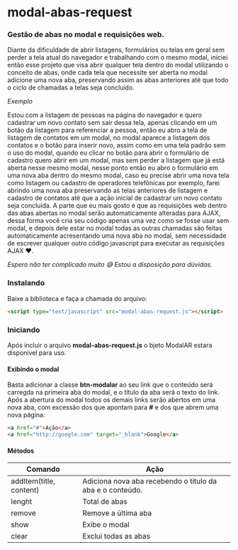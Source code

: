 # modal-abas-request
### Gestão de abas no modal e requisições web.

Diante da dificuldade de abrir listagens, formulários ou telas em geral sem perder a tela atual do navegador e 
trabalhando com o mesmo modal, iniciei então esse projeto que visa abrir qualquer tela dentro do modal utilizando o
conceito de abas, onde cada tela que necessite ser aberta no modal adicione uma nova aba, preservando assim as abas
anteriores até que todo o ciclo de chamadas a telas seja concluído.

*Exemplo*

Estou com a listagem de pessoas na página do navegador e quero cadastrar um novo contato sem sair dessa tela, apenas
clicando em um botão da listagem para referenciar a pessoa, então eu abro a tela de listagem de contatos em um modal, no 
modal aparece a listagem dos contatos e o botão para inserir novo, assim como em uma tela padrão sem o uso do modal, 
quando eu clicar no botão para abrir o formulário de cadastro quero abrir em um modal, mas sem perder a listagem que já 
está aberta nesse mesmo modal, nesse ponto então eu abro o formulário em uma nova aba dentro do mesmo modal, caso eu
precise abrir uma nova tela como listagem ou cadastro de operadores telefônicas por exemplo, farei abrindo uma nova aba
preservando as telas anteriores de listagem e cadastro de contatos até que a ação inicial de cadastrar um novo contato
seja concluída. A parte que eu mais gosto é que as requisições web dentro das abas abertas no modal serão 
automaticamente alteradas para AJAX, dessa forma você cria seu código apenas uma vez como se fosse usar sem modal, e
depois dele estar no modal todas as outras chamadas são feitas automaticamente acresentando uma nova aba no modal, sem 
necessidade de escrever qualquer outro código javascript para executar as requisições AJAX :heart:.

*Espero não ter complicado muito :sweat_smile: Estou a disposição para dúvidas.*

### Instalando
Baixe a biblioteca e faça a chamada do arquivo:
```html
<script type="text/javascript" src="modal-abas-request.js"></script>
```

### Iniciando
Após incluir o arquivo **modal-abas-request.js** o bjeto ModalAR estara disponível para uso.

#### Exibindo o modal
Basta adicionar a classe **btn-modalar** ao seu link que o conteúdo será carregda na primeira aba do modal, e o título 
da aba será o texto do link. Após a abertura do modal todos os demais links serão abertos em uma nova aba, com excessão
dos que apontam para **#** e dos que abrem uma nova página:
```html
<a href="#">Ação</a> 
<a href="http://google.com" target="_blank">Google</a> 
```

#### Métodos

Comando | Ação
--------|-----
addItem(title, content) | Adiciona nova aba recebendo o titulo da aba e o conteúdo.
lenght | Total de abas
remove | Remove a última aba
show | Exibe o modal
clear | Exclui todas as abas
